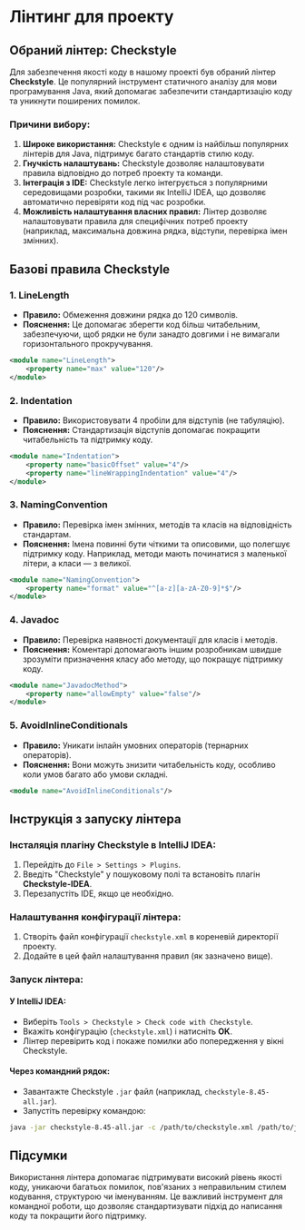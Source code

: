 
# Лінтинг для проекту

## Обраний лінтер: Checkstyle

Для забезпечення якості коду в нашому проекті був обраний лінтер **Checkstyle**. Це популярний інструмент статичного аналізу для мови програмування Java, який допомагає забезпечити стандартизацію коду та уникнути поширених помилок.

### Причини вибору:
1. **Широке використання:** Checkstyle є одним із найбільш популярних лінтерів для Java, підтримує багато стандартів стилю коду.
2. **Гнучкість налаштувань:** Checkstyle дозволяє налаштовувати правила відповідно до потреб проекту та команди.
3. **Інтеграція з IDE:** Checkstyle легко інтегрується з популярними середовищами розробки, такими як IntelliJ IDEA, що дозволяє автоматично перевіряти код під час розробки.
4. **Можливість налаштування власних правил:** Лінтер дозволяє налаштовувати правила для специфічних потреб проекту (наприклад, максимальна довжина рядка, відступи, перевірка імен змінних).

## Базові правила Checkstyle

### 1. **LineLength**
- **Правило:** Обмеження довжини рядка до 120 символів.
- **Пояснення:** Це допомагає зберегти код більш читабельним, забезпечуючи, щоб рядки не були занадто довгими і не вимагали горизонтального прокручування.

```xml
<module name="LineLength">
    <property name="max" value="120"/>
</module>
```

### 2. **Indentation**
- **Правило:** Використовувати 4 пробіли для відступів (не табуляцію).
- **Пояснення:** Стандартизація відступів допомагає покращити читабельність та підтримку коду.

```xml
<module name="Indentation">
    <property name="basicOffset" value="4"/>
    <property name="lineWrappingIndentation" value="4"/>
</module>
```

### 3. **NamingConvention**
- **Правило:** Перевірка імен змінних, методів та класів на відповідність стандартам.
- **Пояснення:** Імена повинні бути чіткими та описовими, що полегшує підтримку коду. Наприклад, методи мають починатися з маленької літери, а класи — з великої.

```xml
<module name="NamingConvention">
    <property name="format" value="^[a-z][a-zA-Z0-9]*$"/>
</module>
```

### 4. **Javadoc**
- **Правило:** Перевірка наявності документації для класів і методів.
- **Пояснення:** Коментарі допомагають іншим розробникам швидше зрозуміти призначення класу або методу, що покращує підтримку коду.

```xml
<module name="JavadocMethod">
    <property name="allowEmpty" value="false"/>
</module>
```

### 5. **AvoidInlineConditionals**
- **Правило:** Уникати інлайн умовних операторів (тернарних операторів).
- **Пояснення:** Вони можуть знизити читабельність коду, особливо коли умов багато або умови складні.

```xml
<module name="AvoidInlineConditionals"/>
```

## Інструкція з запуску лінтера

### Інсталяція плагіну Checkstyle в IntelliJ IDEA:

1. Перейдіть до `File > Settings > Plugins`.
2. Введіть "Checkstyle" у пошуковому полі та встановіть плагін **Checkstyle-IDEA**.
3. Перезапустіть IDE, якщо це необхідно.

### Налаштування конфігурації лінтера:

1. Створіть файл конфігурації `checkstyle.xml` в кореневій директорії проекту.
2. Додайте в цей файл налаштування правил (як зазначено вище).

### Запуск лінтера:

#### У IntelliJ IDEA:
- Виберіть `Tools > Checkstyle > Check code with Checkstyle`.
- Вкажіть конфігурацію (`checkstyle.xml`) і натисніть **OK**.
- Лінтер перевірить код і покаже помилки або попередження у вікні Checkstyle.

#### Через командний рядок:
- Завантажте Checkstyle `.jar` файл (наприклад, `checkstyle-8.45-all.jar`).
- Запустіть перевірку командою:

```bash
java -jar checkstyle-8.45-all.jar -c /path/to/checkstyle.xml /path/to/java/files
```

## Підсумки

Використання лінтера допомагає підтримувати високий рівень якості коду, уникаючи багатьох помилок, пов'язаних з неправильним стилем кодування, структурою чи іменуванням. Це важливий інструмент для командної роботи, що дозволяє стандартизувати підхід до написання коду та покращити його підтримку.
